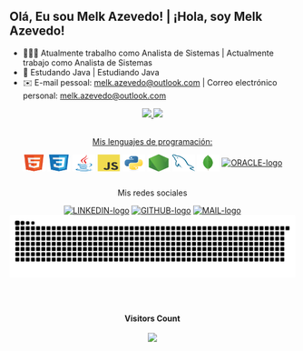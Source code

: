 ## Olá, Eu sou Melk Azevedo! | ¡Hola, soy Melk Azevedo!


- 👨🏾‍💻 Atualmente trabalho como Analista de Sistemas | Actualmente trabajo como Analista de Sistemas
- 🌱 Estudando Java | Estudiando Java
- ✉️ E-mail pessoal: melk.azevedo@outlook.com | Correo electrónico personal: melk.azevedo@outlook.com


<div align="center">
  <a href="https://github.com/mazevedoc">
  <img height="160em" src="https://github-readme-stats.vercel.app/api?username=mazevedoc&show_icons=true&theme=dracula&include_all_commits=true&count_private=true"/>
  <img height="160em" src="https://github-readme-stats.vercel.app/api/top-langs/?username=mazevedoc&layout=compact&langs_count=7&theme=dracula"/>
</div>


<div align=center style="display: inline_block"><br>
  <p>Mis lenguajes de programación:</p>
  <a href="https://github.com/mazevedoc"><img align="center" alt="HTML5-logo" height="30" width="40" src="https://github.com/devicons/devicon/blob/master/icons/html5/html5-original.svg"></a>
  <a href="https://github.com/mazevedoc"><img align="center" alt="CSS3-logo" height="30" width="40" src="https://github.com/devicons/devicon/blob/master/icons/css3/css3-original.svg"></a> 
  <a href="https://github.com/mazevedoc"><img align="center" alt="JAVA-logo" height="30" width="40" src="https://github.com/devicons/devicon/blob/master/icons/java/java-original.svg"></a> 
  <a href="https://github.com/mazevedoc"><img align="center" alt="JAVASCRIPT-logo" height="30" width="40" src="https://github.com/devicons/devicon/blob/master/icons/javascript/javascript-original.svg"></a> 
  <a href="https://github.com/mazevedoc"><img align="center" alt="PYTON-logo" height="30" width="40" src="https://github.com/devicons/devicon/blob/master/icons/python/python-original.svg"></a>    
  <a href="https://github.com/mazevedoc"><img align="center" alt="NODEJS-logo" height="30" width="40" src="https://github.com/devicons/devicon/blob/master/icons/nodejs/nodejs-original.svg"></a>   
  <a href="https://github.com/mazevedoc"><img align="center" alt="MYSQL-logo" height="30" width="40" src="https://github.com/devicons/devicon/blob/master/icons/mysql/mysql-original.svg"></a>
  <a href="https://github.com/mazevedoc"><img align="center" alt="MONGODB-logo" height="30" width="40" src="https://github.com/devicons/devicon/blob/master/icons/mongodb/mongodb-original.svg"></a>
  <a href="https://github.com/mazevedoc"><img align="center" alt="ORACLE-logo" heingth="75" width="85" src="https://cdn.jsdelivr.net/gh/devicons/devicon@latest/icons/oracle/oracle-original.svg"/></a>
</div>
  
  ##

  
  <div align=center>
  <p>Mis redes sociales</p>
<a href="https://www.linkedin.com/in/melquizedeque-azevedo-03ba3b219/" target="_blank"><img alt="LINKEDIN-logo" src="https://img.shields.io/badge/LinkedIn-0077B5?style=for-the-badge&logo=linkedin&logoColor=white" target="_blank"></a>   
<a href="https://github.com/mazevedoc" target="_blank"><img alt="GITHUB-logo" src="https://img.shields.io/badge/GitHub-100000?style=for-the-badge&logo=github&logoColor=white" target="_blank"></a>   
<a href="mailto:pro.melk.azevedo@outlook.com" target="_blank"><img alt="MAIL-logo" src="https://img.shields.io/badge/Gmail-D14836?style=for-the-badge&logo=gmail&logoColor=white" target="_blank"></a>     
    
</div>

<div align=center>
  
 <img src="https://raw.githubusercontent.com/mazevedoc/mazevedoc/output/snake.svg" alt="Snake animation" />
  
</div>
          
## 
  
<div align="center">
<br><p align="centre"><b>Visitors Count</b></p>  
<p align="center"><img align="center" src="https://profile-counter.glitch.me/{mazevedoc}/count.svg" /></p> 
<br></div>
